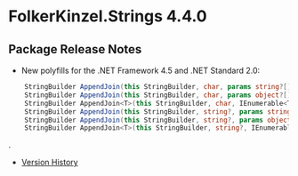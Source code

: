 # FolkerKinzel.Strings 4.4.0
## Package Release Notes

- New polyfills for the .NET Framework 4.5 and .NET Standard 2.0:
```csharp
    StringBuilder AppendJoin(this StringBuilder, char, params string?[]);
    StringBuilder AppendJoin(this StringBuilder, char, params object?[]);
    StringBuilder AppendJoin<T>(this StringBuilder, char, IEnumerable<T>);
    StringBuilder AppendJoin(this StringBuilder, string?, params string?[]);
    StringBuilder AppendJoin(this StringBuilder, string?, params object?[]);
    StringBuilder AppendJoin<T>(this StringBuilder, string?, IEnumerable<T>);

```

.
- [Version History](https://github.com/FolkerKinzel/Strings/releases)


